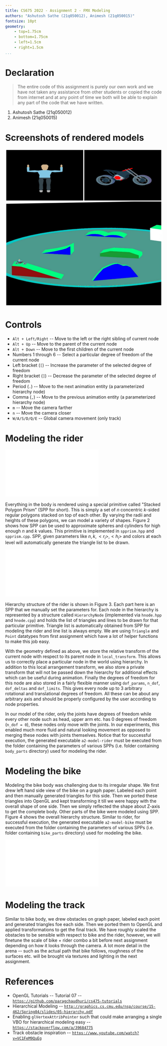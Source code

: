 ```yaml
---
title: CS675 2022 - Assignment 2 - FMX Modeling
authors: "Ashutosh Sathe (21q050012), Animesh (21q050015)"
fontsize: 10pt
geometry: 
    - top=1.75cm
    - bottom=1.75cm
    - left=1.5cm
    - right=1.5cm
...
```


# Declaration

> The entire code of this assignment is purely our own work and we have not taken any assistance from other students or copied the code from internet and at any point of time we both will be able to explain any part of the code that we have written.

1. Ashutosh Sathe (21q050012)
2. Animesh (21q050015)

# Screenshots of rendered models

![Top row: Rider and Bike, Bottom: Track with 5 obstacles](imgs/output.jpeg)

# Controls

* `Alt + Left/Right` -- Move to the left or the right sibling of current node
* `Alt + Up` -- Move to the parent of the current node
* `Alt + Down` -- Move to the first children of the current node
* Numbers 1 through 6 -- Select a particular degree of freedom of the current node
* Left bracket (`[`) -- Increase the parameter of the selected degree of freedom
* Right bracket (`]`) -- Decrease the parameter of the selected degree of freedom
* Period (`.`) -- Move to the next animation entity (a parameterized hierarchy node)
* Comma (`,`) -- Move to the previous animation entity (a parameterized hierarchy node)
* `m` -- Move the camera farther
* `n` -- Move the camera closer
* `W/A/S/D/Q/E` -- Global camera movement (only track)

# Modeling the rider

![Our custom primitive called "StackedPolyPrism"](imgs/primitive.pdf)

Everything in the body is rendered using a special primitive called "Stacked Polygon Prism" (SPP for short). This is simply a set of $n$ concentric $k$-sided regular polygons stacked on top of each other. By varying the radii and heights of these polygons, we can model a variety of shapes. Figure 2 shows how SPP can be used to approximate spheres and cylinders for high enough $n$ and $k$ values. This primitive is implemented in `spprism.hpp` and `spprism.cpp`. SPP, given parameters like $n, k, <r_i>, <h_i>$ and colors at each level will automatically generate the triangle list to be drawn.

![Hierarchical model of the rider. Green node is root. Orange nodes are "fixed". Blue text nodes have 1 degree of freedom while magenta text nodes have 3 degrees of freedom.](imgs/humanoid.pdf)

Hierarchy structure of the rider is shown in Figure 3. Each part here is an SPP that we manually set the parameters for. Each node in the hierarchy is represented by a structure called `HierarchyNode` (implemented via `hnode.hpp` and `hnode.cpp`) and holds the list of triangles and lines to be drawn for that particular primitive. Triangle list is automatically obtained from SPP for modeling the rider and line list is always empty. We are using `Triangle` and `Point` datatypes from first assignment which have a lot of helper functions to make this job easy.

With the geometry defined as above, we store the relative transform of the current node with respect to its parent node in `local_transform`. This allows us to correctly place a particular node in the world using hierarchy. In addition to this local arrangement transform, we also store a private transform that will not be passed down the hierarchy for additional effects which can be useful during animation. Finally the degrees of freedom for this node are also stored in a fairly flexible manner using `dof_params`, `n_dof`, `dof_deltas` and `dof_limits`. This gives every node up to 3 arbitrary rotational and translational degrees of freedom. All these can be about any arbitrary axis and should be properly configured by the user according to node properties.

In our model of the rider, only the joints have degrees of freedom while every other node such as head, upper arm etc. has 0 degrees of freedom (`n_dof = 0`), these nodes only move with the joints. In our experiments, this enabled much more fluid and natural looking movement as opposed to merging these nodes with joints themselves. Notice that for successful execution, the generated executable `a2-model-rider` must be executed from the folder containing the parameters of various SPPs (i.e. folder containing `body_parts` directory) used for modeling the rider.

# Modeling the bike

Modeling the bike body was challenging due to its irregular shape. We first drew left hand side view of the bike on a graph paper. Labeled each point and then manually generated triangles for this side. Then we ported these triangles into OpenGL and kept transforming it till we were happy with the overall shape of one side. Then we simply reflected the shape about Z-axis to get the complete body. Other parts of the bike were modeled using SPP. Figure 4 shows the overall hierarchy structure. Similar to rider, for successful execution, the generated executable `a2-model-bike` must be executed from the folder containing the parameters of various SPPs (i.e. folder containing `bike_parts` directory) used for modeling the bike.

![Hierarchical model of the bike. Green node is root. Orange nodes are "fixed". Blue text nodes have 1 degree of freedom.](imgs/bike.pdf)

# Modeling the track

Similar to bike body, we drew obstacles on graph paper, labeled each point and generated triangles foe each side. Then we ported them to OpenGL and applied transformations to get the final track. We have roughly scaled the obstacles to be sensible with respect to bike and the rider, however, we will finetune the scale of bike + rider combo a bit before next assignment depending on how it looks through the camera. A lot more detail in the arena -- such as the actual path that bike follows, roughness of the surfaces etc. will be brought via textures and lighting in the next assignment.

# References

* OpenGL Tutorials -- Tutorial 07 -- [`https://github.com/paragchaudhuri/cs475-tutorials`](https://github.com/paragchaudhuri/cs475-tutorials)
* Hierarchical Modeling -- [`http://graphics.cs.cmu.edu/nsp/course/15-462/Spring04/slides/05-hierarchy.pdf`](http://graphics.cs.cmu.edu/nsp/course/15-462/Spring04/slides/05-hierarchy.pdF)
* Enabling `glVertexAttribPointer` such that could make arranging a single VBO for hierarchical modeling easy -- [`https://stackoverflow.com/a/39684775`](https://stackoverflow.com/a/39684775)
* Track obstacle inspiration -- [`https://www.youtube.com/watch?v=VC1FeM9QuEg`](https://www.youtube.com/watch?v=VC1FeM9QuEg)
